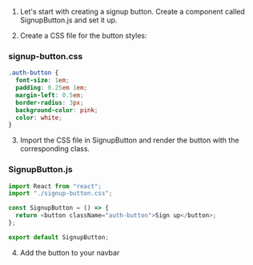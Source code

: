 1. Let's start with creating a signup button. Create a component called SignupButton.js and set it up.

2. Create a CSS file for the button styles:

### signup-button.css
```css
.auth-button {
  font-size: 1em;
  padding: 0.25em 1em;
  margin-left: 0.5em;
  border-radius: 3px;
  background-color: pink;
  color: white;
}
```

3. Import the CSS file in SignupButton and render the button with the corresponding class.

### SignupButton.js
```js
import React from "react";
import "./signup-button.css";

const SignupButton = () => {
  return <button className="auth-button">Sign up</button>;
};

export default SignupButton;
```

4. Add the button to your navbar
